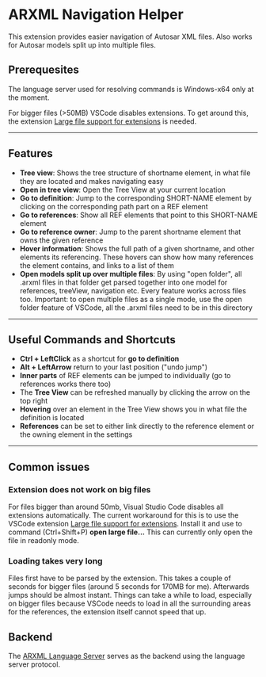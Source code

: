 # ARXML Navigation Helper #

This extension provides easier navigation of Autosar XML files.
Also works for Autosar models split up into multiple files.

## Prerequesites ##

The language server used for resolving commands is Windows-x64 only at the moment.

For bigger files (>50MB) VSCode disables extensions. To get around this, the extension [Large file support for extensions](https://marketplace.visualstudio.com/items?itemName=mbehr1.vsc-lfs) is needed.

---------------

## Features ##

- **Tree view**: Shows the tree structure of shortname element, in what file they are located and makes navigating easy
- **Open in tree view**: Open the Tree View at your current location
- **Go to definition**: Jump to the corresponding SHORT-NAME element by clicking on the corresponding path part on a REF element
- **Go to references**: Show all REF elements that point to this SHORT-NAME element
- **Go to reference owner**: Jump to the parent shortname element that owns the given reference
- **Hover information**: Shows the full path of a given shortname, and other elements its referencing. These hovers can show how many references the element contains, and links to a list of them
- **Open models split up over multiple files**: By using "open folder", all .arxml files in that folder get parsed together into one model for references, treeView, navigation etc. Every feature works across files too. Important: to open multiple files as a single mode, use the open folder feature of VSCode, all the .arxml files need to be in this directory

---------------

## Useful Commands and Shortcuts ##

- **Ctrl + LeftClick** as a shortcut for **go to definition**
- **Alt + LeftArrow** return to your last position ("undo jump")
- **Inner parts** of REF elements can be jumped to individually (go to references works there too)
- The **Tree View** can be refreshed manually by clicking the arrow on the top right
- **Hovering** over an element in the Tree View shows you in what file the definition is located
- **References** can be set to either link directly to the reference element or the owning element in the settings

---------------

## Common issues ##

### Extension does not work on big files ###

For files bigger than around 50mb, Visual Studio Code disables all extensions automatically.
The current workaround for this is to use the VSCode extension
[Large file support for extensions](https://marketplace.visualstudio.com/items?itemName=mbehr1.vsc-lfs).
Install it and use to command (Ctrl+Shift+P) **open large file...**
This can currently only open the file in readonly mode.

### Loading takes very long ###

Files first have to be parsed by the extension.
This takes a couple of seconds for bigger files (around 5 seconds for 170MB for me).
Afterwards jumps should be almost instant.
Things can take a while to load, especially on bigger files because VSCode needs to load in all the surrounding areas for the references, the extension itself cannot speed that up.

## Backend ##

The [ARXML Language Server](https://github.com/JonasRock/ARXML_LanguageServer) serves as the backend using the language server protocol.
